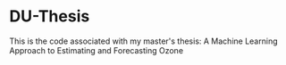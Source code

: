 # DU-Thesis
This is the code associated with my master's thesis: A Machine Learning Approach to Estimating and Forecasting Ozone
